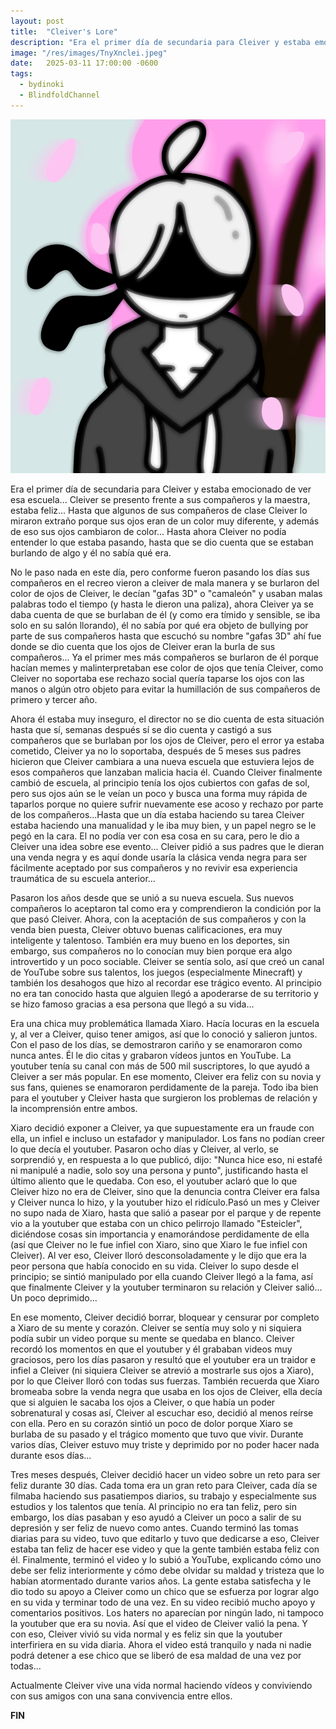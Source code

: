 ```yaml
---
layout: post
title:  "Cleiver's Lore"
description: "Era el primer día de secundaria para Cleiver y estaba emocionado de ver esa escuela... Cleiver se presento frente a sus compañeros y la maestra, estaba feliz... Hasta que algunos de sus compañeros de clase Cleiver lo miraron extraño porque sus ojos eran de un color muy diferente, y además de eso sus ojos cambiaron de color..."
image: "/res/images/TnyXnclei.jpeg"
date:   2025-03-11 17:00:00 -0600
tags: 
  - bydinoki
  - BlindfoldChannel
---
```


[<img alt="Cleiver" title="" class="img_post" src="/res/images/TnyXnclei.jpeg">](/res/images/TnyXnclei.jpeg)

Era el primer día de secundaria para Cleiver y estaba emocionado de ver esa escuela... Cleiver se presento frente a sus compañeros y la maestra, estaba feliz... Hasta que algunos de sus compañeros de clase Cleiver lo miraron extraño porque sus ojos eran de un color muy diferente, y además de eso sus ojos cambiaron de color... Hasta ahora Cleiver no podía entender lo que estaba pasando, hasta que se dio cuenta que se estaban burlando de algo y él no sabía qué era.

No le paso nada en este día, pero conforme fueron pasando los días sus compañeros en el recreo vieron a cleiver de mala manera y se burlaron del color de ojos de Cleiver, le decían "gafas 3D" o "camaleón" y usaban malas palabras todo el tiempo (y hasta le dieron una paliza), ahora Cleiver ya se daba cuenta de que se burlaban de él (y como era tímido y sensible, se iba solo en su salón llorando), él no sabía por qué era objeto de bullying por parte de sus compañeros hasta que escuchó su nombre "gafas 3D" ahí fue donde se dio cuenta que los ojos de Cleiver eran la burla de sus compañeros... Ya el primer mes más compañeros se burlaron de él porque hacían memes y malinterpretaban ese color de ojos que tenía Cleiver, como Cleiver no soportaba ese rechazo social quería taparse los ojos con las manos o algún otro objeto para evitar la humillación de sus compañeros de primero y tercer año.

Ahora él estaba muy inseguro, el director no se dio cuenta de esta situación hasta que sí, semanas después sí se dio cuenta y castigó a sus compañeros que se burlaban por los ojos de Cleiver, pero el error ya estaba cometido, Cleiver ya no lo soportaba, después de 5 meses sus padres hicieron que Cleiver cambiara a una nueva escuela que estuviera lejos de esos compañeros que lanzaban malicia hacia él. Cuando Cleiver finalmente cambió de escuela, al principio tenía los ojos cubiertos con gafas de sol, pero sus ojos aún se le veían un poco y busca una forma muy rápida de taparlos porque no quiere sufrir nuevamente ese acoso y rechazo por parte de los compañeros...Hasta que un día estaba haciendo su tarea Cleiver estaba haciendo una manualidad y le iba muy bien, y un papel negro se le pegó en la cara. El no podía ver con esa cosa en su cara, pero le dio a Cleiver una idea sobre ese evento... Cleiver pidió a sus padres que le dieran una venda negra y es aquí donde usaría la clásica venda negra para ser fácilmente aceptado por sus compañeros y no revivir esa experiencia traumática de su escuela anterior...

Pasaron los años desde que se unió a su nueva escuela. Sus nuevos compañeros lo aceptaron tal como era y comprendieron la condición por la que pasó Cleiver. Ahora, con la aceptación de sus compañeros y con la venda bien puesta, Cleiver obtuvo buenas calificaciones, era muy inteligente y talentoso. También era muy bueno en los deportes, sin embargo, sus compañeros no lo conocían muy bien porque era algo introvertido y un poco sociable. Cleiver se sentía solo, así que creó un canal de YouTube sobre sus talentos, los juegos (especialmente Minecraft) y también los desahogos que hizo al recordar ese trágico evento. Al principio no era tan conocido hasta que alguien llegó a apoderarse de su territorio y se hizo famoso gracias a esa persona que llegó a su vida...

Era una chica muy problemática llamada Xiaro. Hacía locuras en la escuela y, al ver a Cleiver, quiso tener amigos, así que lo conoció y salieron juntos. Con el paso de los días, se demostraron cariño y se enamoraron como nunca antes. Él le dio citas y grabaron vídeos juntos en YouTube. La youtuber tenía su canal con más de 500 mil suscriptores, lo que ayudó a Cleiver a ser más popular. En ese momento, Cleiver era feliz con su novia y sus fans, quienes se enamoraron perdidamente de la pareja. Todo iba bien para el youtuber y Cleiver hasta que surgieron los problemas de relación y la incomprensión entre ambos.

Xiaro decidió exponer a Cleiver, ya que supuestamente era un fraude con ella, un infiel e incluso un estafador y manipulador. Los fans no podían creer lo que decía el youtuber. Pasaron ocho días y Cleiver, al verlo, se sorprendió y, en respuesta a lo que publicó, dijo: "Nunca hice eso, ni estafé ni manipulé a nadie, solo soy una persona y punto", justificando hasta el último aliento que le quedaba. Con eso, el youtuber aclaró que lo que Cleiver hizo no era de Cleiver, sino que la denuncia contra Cleiver era falsa y Cleiver nunca lo hizo, y la youtuber hizo el ridículo.Pasó un mes y Cleiver no supo nada de Xiaro, hasta que salió a pasear por el parque y de repente vio a la youtuber que estaba con un chico pelirrojo llamado "Esteicler", diciéndose cosas sin importancia y enamorándose perdidamente de ella (así que Cleiver no le fue infiel con Xiaro, sino que Xiaro le fue infiel con Cleiver). Al ver eso, Cleiver lloró desconsoladamente y le dijo que era la peor persona que había conocido en su vida. Cleiver lo supo desde el principio; se sintió manipulado por ella cuando Cleiver llegó a la fama, así que finalmente Cleiver y la youtuber terminaron su relación y Cleiver salió... Un poco deprimido...

En ese momento, Cleiver decidió borrar, bloquear y censurar por completo a Xiaro de su mente y corazón. Cleiver se sentía muy solo y ni siquiera podía subir un video porque su mente se quedaba en blanco. Cleiver recordó los momentos en que el youtuber y él grababan videos muy graciosos, pero los días pasaron y resultó que el youtuber era un traidor e infiel a Cleiver (ni siquiera Cleiver se atrevió a mostrarle sus ojos a Xiaro), por lo que Cleiver lloró con todas sus fuerzas. También recuerda que Xiaro bromeaba sobre la venda negra que usaba en los ojos de Cleiver, ella decía que si alguien le sacaba los ojos a Cleiver, o que había un poder sobrenatural y cosas así, Cleiver al escuchar eso, decidió al menos reírse con ella. Pero en su corazón sintió un poco de dolor porque Xiaro se burlaba de su pasado y el trágico momento que tuvo que vivir. Durante varios días, Cleiver estuvo muy triste y deprimido por no poder hacer nada durante esos días...

Tres meses después, Cleiver decidió hacer un video sobre un reto para ser feliz durante 30 días. Cada toma era un gran reto para Cleiver, cada día se filmaba haciendo sus pasatiempos diarios, su trabajo y especialmente sus estudios y los talentos que tenía. Al principio no era tan feliz, pero sin embargo, los días pasaban y eso ayudó a Cleiver un poco a salir de su depresión y ser feliz de nuevo como antes. Cuando terminó las tomas diarias para su video, tuvo que editarlo y tuvo que dedicarse a eso, Cleiver estaba tan feliz de hacer ese video y que la gente también estaba feliz con él. Finalmente, terminó el video y lo subió a YouTube, explicando cómo uno debe ser feliz interiormente y cómo debe olvidar su maldad y tristeza que lo habían atormentado durante varios años. La gente estaba satisfecha y le dio todo su apoyo a Cleiver como un chico que se esfuerza por lograr algo en su vida y terminar todo de una vez. En su video recibió mucho apoyo y comentarios positivos. Los haters no aparecían por ningún lado, ni tampoco la youtuber que era su novia. Así que el video de Cleiver valió la pena. Y con eso, Cleiver vivió su vida normal y es feliz sin que la youtuber interfiriera en su vida diaria. Ahora el video está tranquilo y nada ni nadie podrá detener a ese chico que se liberó de esa maldad de una vez por todas...

Actualmente Cleiver vive una vida normal haciendo vídeos y conviviendo con sus amigos con una sana convivencia entre ellos.

**FIN**


